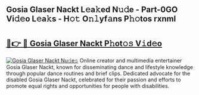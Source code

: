## Gosia Glaser Nackt L𝚎a𝚔ed N𝚞𝚍e - Part-0GO Vi𝚍𝚎o L𝚎a𝚔s - H𝚘𝚝 O𝚗𝚕yf𝚊ns P𝚑𝚘tos rxnml

# <h2><a href="http://kfav23.oniu.top/?m=Gosia+Glaser+Nackt">🔗👉 🔴 Gosia Glaser Nackt P𝚑ot𝚘𝚜 V𝚒d𝚎o</a></h2>

[![Gosia Glaser Nackt Nu𝚍e𝚜](https://i.imgur.com/0qMVB7G.gif)](http://kfav23.oniu.top/?m=Gosia+Glaser+Nackt)
Online creator and multimedia entertainer Gosia Glaser Nackt, known for disseminating dance and lifestyle knowledge through popular dance routines and brief clips. Dedicated advocate for the disabled Gosia Glaser Nackt, celebrated for their passion and efforts to promote equal rights and opportunities for people with disabilities.  
